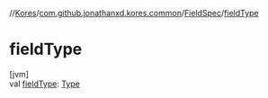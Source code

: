 //[Kores](../../../index.md)/[com.github.jonathanxd.kores.common](../index.md)/[FieldSpec](index.md)/[fieldType](field-type.md)

# fieldType

[jvm]\
val [fieldType](field-type.md): [Type](https://docs.oracle.com/javase/8/docs/api/java/lang/reflect/Type.html)
